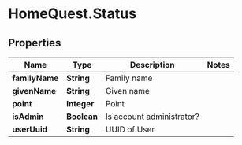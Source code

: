 # HomeQuest.Status

## Properties
Name | Type | Description | Notes
------------ | ------------- | ------------- | -------------
**familyName** | **String** | Family name | 
**givenName** | **String** | Given name | 
**point** | **Integer** | Point | 
**isAdmin** | **Boolean** | Is account administrator? | 
**userUuid** | **String** | UUID of User | 


